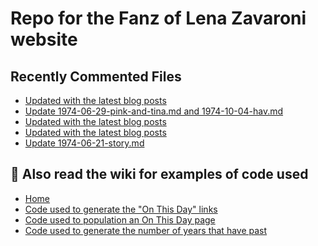 # Repo for the Fanz of Lena Zavaroni website

## Recently Commented Files
<!-- BLOG-POST-LIST:START -->
- [Updated with the latest blog posts](https://github.com/FanzOfLenaZavaroni/fanzoflenazavaroni.github.io/commit/d970961042507bb0670ebda674479f3baf8f8e50)
- [Update 1974-06-29-pink-and-tina.md and 1974-10-04-hav.md](https://github.com/FanzOfLenaZavaroni/fanzoflenazavaroni.github.io/commit/a20386ce52f4052d04b601b422f09921a74d4ca3)
- [Updated with the latest blog posts](https://github.com/FanzOfLenaZavaroni/fanzoflenazavaroni.github.io/commit/4c60a2c6da18ef11a5638f236a3b9942bd1e890b)
- [Updated with the latest blog posts](https://github.com/FanzOfLenaZavaroni/fanzoflenazavaroni.github.io/commit/5889c20534a22f3ccf021b478f29d2817232ab20)
- [Update 1974-06-21-story.md](https://github.com/FanzOfLenaZavaroni/fanzoflenazavaroni.github.io/commit/3d29611583379faa69b649b7143405e28acac4f7)
<!-- BLOG-POST-LIST:END -->

## :notebook: Also read the wiki for examples of code used
* [Home](https://github.com/FanzOfLenaZavaroni/fanzoflenazavaroni.github.io/wiki)
* [Code used to generate the "On This Day" links](https://github.com/FanzOfLenaZavaroni/fanzoflenazavaroni.github.io/wiki/On-This-Day-Code)
* [Code used to population an On This Day page](https://github.com/FanzOfLenaZavaroni/fanzoflenazavaroni.github.io/wiki/Code-used-to-population-an-On-This-Day-page)
* [Code used to generate the number of years that have past](https://github.com/FanzOfLenaZavaroni/fanzoflenazavaroni.github.io/wiki/Number-of-years-gone-by-code)
